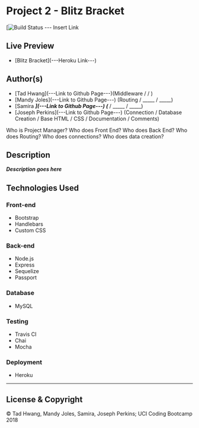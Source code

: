 # Project 2 - Blitz Bracket

[![Build Status](-----) --- Insert Link

## Live Preview
 - [Blitz Bracket](---Heroku Link---)

## Author(s)
  - [Tad Hwang](---Link to Github Page---)(Middleware /  / )
  - [Mandy Joles](---Link to Github Page---) (Routing / _____ / _____)
  - [Samira _____](---Link to Github Page---) (_____ / _____ / _____)
  - [Joseph Perkins](---Link to Github Page---) (Connection / Database Creation / Base HTML / CSS / Documentation / Comments)

Who is Project Manager?
Who does Front End?
Who does Back End?
Who does Routing?
Who does connections?
Who does data creation?

## Description
  ***Description goes here***

## Technologies Used

  ### Front-end  
  - Bootstrap
  - Handlebars
  - Custom CSS

  ### Back-end
  - Node.js
  - Express
  - Sequelize
  - Passport

  ### Database
  - MySQL

  ### Testing
  - Travis CI
  - Chai
  - Mocha

  ### Deployment
  - Heroku

---
## License & Copyright
© Tad Hwang, Mandy Joles, Samira, Joseph Perkins; UCI Coding Bootcamp 2018
